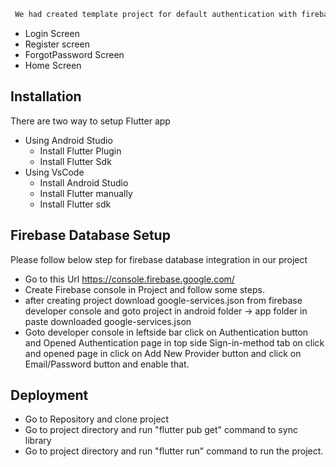 ```sh
 We had created template project for default authentication with firebase database to start with. 
```
- Login Screen
- Register screen
- ForgotPassword Screen
- Home Screen 

## Installation
  There are two way to setup Flutter app
  - Using Android Studio
     - Install Flutter Plugin
     - Install Flutter Sdk
  -  Using VsCode
     - Install Android Studio
     - Install Flutter manually
     - Install Flutter sdk
## Firebase Database Setup
   Please follow below step for firebase database integration in our project
   - Go to this Url https://console.firebase.google.com/
   - Create Firebase console in Project and follow some steps.
   - after creating project download google-services.json from firebase developer console and goto project in android folder -> app folder in      paste downloaded google-services.json 
   - Goto developer console in leftside bar click on Authentication button and Opened Authentication page in top side Sign-in-method tab on click and opened page in click on Add New Provider button and click on Email/Password button and enable that.


## Deployment
  - Go to Repository and clone project
  - Go to  project directory and run "flutter pub get" command to sync library
  - Go to  project directory and run "flutter run" command to run the project.
 

 